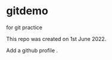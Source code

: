 # gitdemo
for git practice

<!-- It's always Convinient to have a Repo Readme file.  -->
This repo was created on 1st June 2022. 

Add a github profile .
